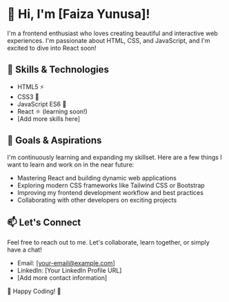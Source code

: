 <!-- Your Name and Greeting -->
# 👋 Hi, I'm [Faiza Yunusa]!

<!-- Introduction and Interests -->
I'm a frontend enthusiast who loves creating beautiful and interactive web experiences. I'm passionate about HTML, CSS, and JavaScript, and I'm excited to dive into React soon!

<!-- Skills and Technologies -->
## 🔧 Skills & Technologies
- HTML5 ⚡️
- CSS3 💅
- JavaScript ES6 🚀
- React ⚛️ (learning soon!)
- [Add more skills here]

<!-- Goals and Aspirations -->
## 🌱 Goals & Aspirations
I'm continuously learning and expanding my skillset. Here are a few things I want to learn and work on in the near future:
- Mastering React and building dynamic web applications
- Exploring modern CSS frameworks like Tailwind CSS or Bootstrap
- Improving my frontend development workflow and best practices
- Collaborating with other developers on exciting projects

<!-- Contact Information -->
## 📫 Let's Connect
Feel free to reach out to me. Let's collaborate, learn together, or simply have a chat!
- Email: [your-email@example.com]
- LinkedIn: [Your LinkedIn Profile URL]
- [Add more contact information]

<!-- Fun Emoji -->
🚀 Happy Coding! 🌟

